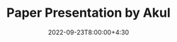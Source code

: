 ---
type: lecture
date: 2022-09-23T8:00:00+4:30
title: Paper Presentation by Akul
tldr: "Paper Presentations."
thumbnail: /static_files/presentations/symex.png
---